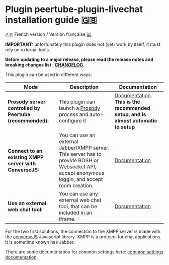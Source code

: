 # Plugin peertube-plugin-livechat installation guide 🇬🇧

🇫🇷 French version / Version française [ici](./installation.fr.md)

**IMPORTANT:** unfortunately this plugin does not (yet) work by itself, it must rely on external tools.

**Before updating to a major release, please read the release notes and breaking changes list : [CHANGELOG](../CHANGELOG.md)**.

This plugin can be used in different ways:

| Mode | Description | Documentation
---|---|---
**Prosody server controlled by Peertube (recommended):** | This plugin can launch a [Prosody](https://prosody.im) process and auto-configure it | [Documentation](./prosody.md). **This is the recommanded setup, and is almost automatic to setup**
**Connect to an existing XMPP server with ConverseJS:** | You can use an external Jabber/XMPP server. This server has to provide BOSH or Websocket API, accept anonymous loggin, and accept room creation. | [Documentation](./conversejs.md)
**Use an external web chat tool:** | You can use any external web chat tool, that can be included in an iframe. | [Documentation](./external.md)

For the two first solutions, the connection to the XMPP server is made with the [converseJS](https://conversejs.org/) Javascript library.
XMPP is a protocol for chat applications. It is sometime known has Jabber.

There are some documentation for common settings here: [common settings documentation](./common.md).
